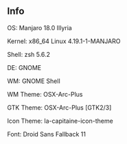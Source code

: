## Info

OS: Manjaro 18.0 Illyria

Kernel: x86_64 Linux 4.19.1-1-MANJARO

Shell: zsh 5.6.2

DE: GNOME 

WM: GNOME Shell

WM Theme: OSX-Arc-Plus

GTK Theme: OSX-Arc-Plus [GTK2/3]

Icon Theme: la-capitaine-icon-theme

Font: Droid Sans Fallback 11